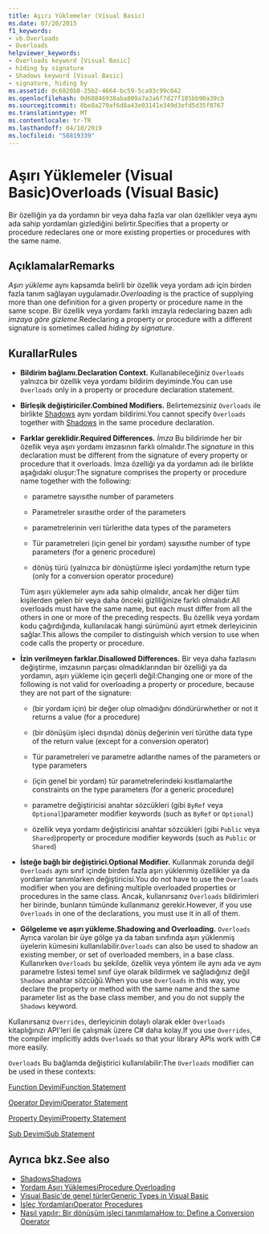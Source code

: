 ```yaml
---
title: Aşırı Yüklemeler (Visual Basic)
ms.date: 07/20/2015
f1_keywords:
- vb.Overloads
- Overloads
helpviewer_keywords:
- Overloads keyword [Visual Basic]
- hiding by signature
- Shadows keyword [Visual Basic]
- signature, hiding by
ms.assetid: 0c6820b8-25b2-4664-bc59-5ca93c99c042
ms.openlocfilehash: 0d68846938aba809a7a3a6f7d27f185bb90a39cb
ms.sourcegitcommit: 0be8a279af6d8a43e03141e349d3efd5d35f8767
ms.translationtype: MT
ms.contentlocale: tr-TR
ms.lasthandoff: 04/18/2019
ms.locfileid: "58819339"
---
```

# <a name="overloads-visual-basic"></a><span data-ttu-id="2991b-102">Aşırı Yüklemeler (Visual Basic)</span><span class="sxs-lookup"><span data-stu-id="2991b-102">Overloads (Visual Basic)</span></span>
<span data-ttu-id="2991b-103">Bir özelliğin ya da yordamın bir veya daha fazla var olan özellikler veya aynı ada sahip yordamları gizlediğini belirtir.</span><span class="sxs-lookup"><span data-stu-id="2991b-103">Specifies that a property or procedure redeclares one or more existing properties or procedures with the same name.</span></span>  
  
## <a name="remarks"></a><span data-ttu-id="2991b-104">Açıklamalar</span><span class="sxs-lookup"><span data-stu-id="2991b-104">Remarks</span></span>  
 <span data-ttu-id="2991b-105">*Aşırı yükleme* aynı kapsamda belirli bir özellik veya yordam adı için birden fazla tanım sağlayan uygulamadır.</span><span class="sxs-lookup"><span data-stu-id="2991b-105">*Overloading* is the practice of supplying more than one definition for a given property or procedure name in the same scope.</span></span> <span data-ttu-id="2991b-106">Bir özellik veya yordamı farklı imzayla redeclaring bazen adlı *imzaya göre gizleme*.</span><span class="sxs-lookup"><span data-stu-id="2991b-106">Redeclaring a property or procedure with a different signature is sometimes called *hiding by signature*.</span></span>  
  
## <a name="rules"></a><span data-ttu-id="2991b-107">Kurallar</span><span class="sxs-lookup"><span data-stu-id="2991b-107">Rules</span></span>  
  
-   <span data-ttu-id="2991b-108">**Bildirim bağlamı.**</span><span class="sxs-lookup"><span data-stu-id="2991b-108">**Declaration Context.**</span></span> <span data-ttu-id="2991b-109">Kullanabileceğiniz `Overloads` yalnızca bir özellik veya yordamı bildirim deyiminde.</span><span class="sxs-lookup"><span data-stu-id="2991b-109">You can use `Overloads` only in a property or procedure declaration statement.</span></span>  
  
-   <span data-ttu-id="2991b-110">**Birleşik değiştiriciler.**</span><span class="sxs-lookup"><span data-stu-id="2991b-110">**Combined Modifiers.**</span></span> <span data-ttu-id="2991b-111">Belirtemezsiniz `Overloads` ile birlikte [Shadows](../../../visual-basic/language-reference/modifiers/shadows.md) aynı yordam bildirimi.</span><span class="sxs-lookup"><span data-stu-id="2991b-111">You cannot specify `Overloads` together with [Shadows](../../../visual-basic/language-reference/modifiers/shadows.md) in the same procedure declaration.</span></span>  
  
-   <span data-ttu-id="2991b-112">**Farklar gereklidir.**</span><span class="sxs-lookup"><span data-stu-id="2991b-112">**Required Differences.**</span></span> <span data-ttu-id="2991b-113">*İmza* Bu bildirimde her bir özellik veya aşırı yordamı imzasının farklı olmalıdır.</span><span class="sxs-lookup"><span data-stu-id="2991b-113">The *signature* in this declaration must be different from the signature of every property or procedure that it overloads.</span></span> <span data-ttu-id="2991b-114">İmza özelliği ya da yordamın adı ile birlikte aşağıdaki oluşur:</span><span class="sxs-lookup"><span data-stu-id="2991b-114">The signature comprises the property or procedure name together with the following:</span></span>  
  
    -   <span data-ttu-id="2991b-115">parametre sayısı</span><span class="sxs-lookup"><span data-stu-id="2991b-115">the number of parameters</span></span>  
  
    -   <span data-ttu-id="2991b-116">Parametreler sırası</span><span class="sxs-lookup"><span data-stu-id="2991b-116">the order of the parameters</span></span>  
  
    -   <span data-ttu-id="2991b-117">parametrelerinin veri türleri</span><span class="sxs-lookup"><span data-stu-id="2991b-117">the data types of the parameters</span></span>  
  
    -   <span data-ttu-id="2991b-118">Tür parametreleri (için genel bir yordam) sayısı</span><span class="sxs-lookup"><span data-stu-id="2991b-118">the number of type parameters (for a generic procedure)</span></span>  
  
    -   <span data-ttu-id="2991b-119">dönüş türü (yalnızca bir dönüştürme işleci yordam)</span><span class="sxs-lookup"><span data-stu-id="2991b-119">the return type (only for a conversion operator procedure)</span></span>  
  
     <span data-ttu-id="2991b-120">Tüm aşırı yüklemeler aynı ada sahip olmalıdır, ancak her diğer tüm kişilerden gelen bir veya daha önceki gizliliğinize farklı olmalıdır.</span><span class="sxs-lookup"><span data-stu-id="2991b-120">All overloads must have the same name, but each must differ from all the others in one or more of the preceding respects.</span></span> <span data-ttu-id="2991b-121">Bu özellik veya yordam kodu çağırdığında, kullanılacak hangi sürümünü ayırt etmek derleyicinin sağlar.</span><span class="sxs-lookup"><span data-stu-id="2991b-121">This allows the compiler to distinguish which version to use when code calls the property or procedure.</span></span>  
  
-   <span data-ttu-id="2991b-122">**İzin verilmeyen farklar.**</span><span class="sxs-lookup"><span data-stu-id="2991b-122">**Disallowed Differences.**</span></span> <span data-ttu-id="2991b-123">Bir veya daha fazlasını değiştirme, imzasının parçası olmadıklarından bir özelliği ya da yordamın, aşırı yükleme için geçerli değil:</span><span class="sxs-lookup"><span data-stu-id="2991b-123">Changing one or more of the following is not valid for overloading a property or procedure, because they are not part of the signature:</span></span>  
  
    -   <span data-ttu-id="2991b-124">(bir yordam için) bir değer olup olmadığını döndürür</span><span class="sxs-lookup"><span data-stu-id="2991b-124">whether or not it returns a value (for a procedure)</span></span>  
  
    -   <span data-ttu-id="2991b-125">(bir dönüşüm işleci dışında) dönüş değerinin veri türü</span><span class="sxs-lookup"><span data-stu-id="2991b-125">the data type of the return value (except for a conversion operator)</span></span>  
  
    -   <span data-ttu-id="2991b-126">Tür parametreleri ve parametre adları</span><span class="sxs-lookup"><span data-stu-id="2991b-126">the names of the parameters or type parameters</span></span>  
  
    -   <span data-ttu-id="2991b-127">(için genel bir yordam) tür parametrelerindeki kısıtlamalar</span><span class="sxs-lookup"><span data-stu-id="2991b-127">the constraints on the type parameters (for a generic procedure)</span></span>  
  
    -   <span data-ttu-id="2991b-128">parametre değiştiricisi anahtar sözcükleri (gibi `ByRef` veya `Optional`)</span><span class="sxs-lookup"><span data-stu-id="2991b-128">parameter modifier keywords (such as `ByRef` or `Optional`)</span></span>  
  
    -   <span data-ttu-id="2991b-129">özellik veya yordamı değiştiricisi anahtar sözcükleri (gibi `Public` veya `Shared`)</span><span class="sxs-lookup"><span data-stu-id="2991b-129">property or procedure modifier keywords (such as `Public` or `Shared`)</span></span>  
  
-   <span data-ttu-id="2991b-130">**İsteğe bağlı bir değiştirici.**</span><span class="sxs-lookup"><span data-stu-id="2991b-130">**Optional Modifier.**</span></span> <span data-ttu-id="2991b-131">Kullanmak zorunda değil `Overloads` aynı sınıf içinde birden fazla aşırı yüklenmiş özellikler ya da yordamlar tanımlarken değiştiricisi.</span><span class="sxs-lookup"><span data-stu-id="2991b-131">You do not have to use the `Overloads` modifier when you are defining multiple overloaded properties or procedures in the same class.</span></span> <span data-ttu-id="2991b-132">Ancak, kullanırsanız `Overloads` bildirimleri her birinde, bunların tümünde kullanmanız gerekir.</span><span class="sxs-lookup"><span data-stu-id="2991b-132">However, if you use `Overloads` in one of the declarations, you must use it in all of them.</span></span>  
  
-   <span data-ttu-id="2991b-133">**Gölgeleme ve aşırı yükleme.**</span><span class="sxs-lookup"><span data-stu-id="2991b-133">**Shadowing and Overloading.**</span></span> <span data-ttu-id="2991b-134">`Overloads` Ayrıca varolan bir üye gölge ya da taban sınıfında aşırı yüklenmiş üyelerin kümesini kullanılabilir.</span><span class="sxs-lookup"><span data-stu-id="2991b-134">`Overloads` can also be used to shadow an existing member, or set of overloaded members, in a base class.</span></span> <span data-ttu-id="2991b-135">Kullanırken `Overloads` bu şekilde, özellik veya yöntem ile aynı ada ve aynı parametre listesi temel sınıf üye olarak bildirmek ve sağladığınız değil `Shadows` anahtar sözcüğü.</span><span class="sxs-lookup"><span data-stu-id="2991b-135">When you use `Overloads` in this way, you declare the property or method with the same name and the same parameter list as the base class member, and you do not supply the `Shadows` keyword.</span></span>  
  
 <span data-ttu-id="2991b-136">Kullanırsanız `Overrides`, derleyicinin dolaylı olarak ekler `Overloads` kitaplığınızı API'leri ile çalışmak üzere C# daha kolay.</span><span class="sxs-lookup"><span data-stu-id="2991b-136">If you use `Overrides`, the compiler implicitly adds `Overloads` so that your library APIs work with C# more easily.</span></span>  
  
 <span data-ttu-id="2991b-137">`Overloads` Bu bağlamda değiştirici kullanılabilir:</span><span class="sxs-lookup"><span data-stu-id="2991b-137">The `Overloads` modifier can be used in these contexts:</span></span>  
  
 [<span data-ttu-id="2991b-138">Function Deyimi</span><span class="sxs-lookup"><span data-stu-id="2991b-138">Function Statement</span></span>](../../../visual-basic/language-reference/statements/function-statement.md)  
  
 [<span data-ttu-id="2991b-139">Operator Deyimi</span><span class="sxs-lookup"><span data-stu-id="2991b-139">Operator Statement</span></span>](../../../visual-basic/language-reference/statements/operator-statement.md)  
  
 [<span data-ttu-id="2991b-140">Property Deyimi</span><span class="sxs-lookup"><span data-stu-id="2991b-140">Property Statement</span></span>](../../../visual-basic/language-reference/statements/property-statement.md)  
  
 [<span data-ttu-id="2991b-141">Sub Deyimi</span><span class="sxs-lookup"><span data-stu-id="2991b-141">Sub Statement</span></span>](../../../visual-basic/language-reference/statements/sub-statement.md)  
  
## <a name="see-also"></a><span data-ttu-id="2991b-142">Ayrıca bkz.</span><span class="sxs-lookup"><span data-stu-id="2991b-142">See also</span></span>

- [<span data-ttu-id="2991b-143">Shadows</span><span class="sxs-lookup"><span data-stu-id="2991b-143">Shadows</span></span>](../../../visual-basic/language-reference/modifiers/shadows.md)
- [<span data-ttu-id="2991b-144">Yordam Aşırı Yüklemesi</span><span class="sxs-lookup"><span data-stu-id="2991b-144">Procedure Overloading</span></span>](../../../visual-basic/programming-guide/language-features/procedures/procedure-overloading.md)
- [<span data-ttu-id="2991b-145">Visual Basic'de genel türler</span><span class="sxs-lookup"><span data-stu-id="2991b-145">Generic Types in Visual Basic</span></span>](../../../visual-basic/programming-guide/language-features/data-types/generic-types.md)
- [<span data-ttu-id="2991b-146">İşleç Yordamları</span><span class="sxs-lookup"><span data-stu-id="2991b-146">Operator Procedures</span></span>](../../../visual-basic/programming-guide/language-features/procedures/operator-procedures.md)
- [<span data-ttu-id="2991b-147">Nasıl yapılır: Bir dönüşüm işleci tanımlama</span><span class="sxs-lookup"><span data-stu-id="2991b-147">How to: Define a Conversion Operator</span></span>](../../../visual-basic/programming-guide/language-features/procedures/how-to-define-a-conversion-operator.md)
